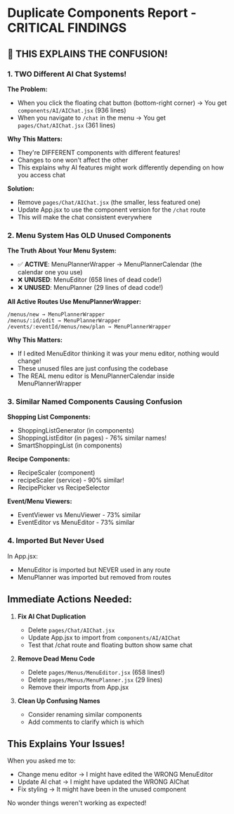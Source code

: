 # Duplicate Components Report - CRITICAL FINDINGS

## 🚨 THIS EXPLAINS THE CONFUSION!

### 1. TWO Different AI Chat Systems!

**The Problem:**
- When you click the floating chat button (bottom-right corner) → You get `components/AI/AIChat.jsx` (936 lines)
- When you navigate to `/chat` in the menu → You get `pages/Chat/AIChat.jsx` (361 lines)

**Why This Matters:**
- They're DIFFERENT components with different features!
- Changes to one won't affect the other
- This explains why AI features might work differently depending on how you access chat

**Solution:**
- Remove `pages/Chat/AIChat.jsx` (the smaller, less featured one)
- Update App.jsx to use the component version for the `/chat` route
- This will make the chat consistent everywhere

### 2. Menu System Has OLD Unused Components

**The Truth About Your Menu System:**
- ✅ **ACTIVE**: MenuPlannerWrapper → MenuPlannerCalendar (the calendar one you use)
- ❌ **UNUSED**: MenuEditor (658 lines of dead code!)
- ❌ **UNUSED**: MenuPlanner (29 lines of dead code!)

**All Active Routes Use MenuPlannerWrapper:**
```
/menus/new → MenuPlannerWrapper
/menus/:id/edit → MenuPlannerWrapper
/events/:eventId/menus/new/plan → MenuPlannerWrapper
```

**Why This Matters:**
- If I edited MenuEditor thinking it was your menu editor, nothing would change!
- These unused files are just confusing the codebase
- The REAL menu editor is MenuPlannerCalendar inside MenuPlannerWrapper

### 3. Similar Named Components Causing Confusion

**Shopping List Components:**
- ShoppingListGenerator (in components)
- ShoppingListEditor (in pages) - 76% similar names!
- SmartShoppingList (in components)

**Recipe Components:**
- RecipeScaler (component)
- recipeScaler (service) - 90% similar!
- RecipePicker vs RecipeSelector

**Event/Menu Viewers:**
- EventViewer vs MenuViewer - 73% similar
- EventEditor vs MenuEditor - 73% similar

### 4. Imported But Never Used
In App.jsx:
- MenuEditor is imported but NEVER used in any route
- MenuPlanner was imported but removed from routes

## Immediate Actions Needed:

1. **Fix AI Chat Duplication**
   - Delete `pages/Chat/AIChat.jsx`
   - Update App.jsx to import from `components/AI/AIChat`
   - Test that /chat route and floating button show same chat

2. **Remove Dead Menu Code**
   - Delete `pages/Menus/MenuEditor.jsx` (658 lines!)
   - Delete `pages/Menus/MenuPlanner.jsx` (29 lines)
   - Remove their imports from App.jsx

3. **Clean Up Confusing Names**
   - Consider renaming similar components
   - Add comments to clarify which is which

## This Explains Your Issues!

When you asked me to:
- Change menu editor → I might have edited the WRONG MenuEditor
- Update AI chat → I might have updated the WRONG AIChat
- Fix styling → It might have been in the unused component

No wonder things weren't working as expected!